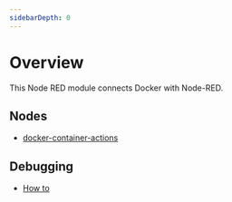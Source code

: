```yaml
---
sidebarDepth: 0
---
```


# Overview

This Node RED module connects Docker with Node-RED.

## Nodes

- [docker-container-actions](./docker-container-actions.md)

## Debugging

- [How to](./debug.md)
